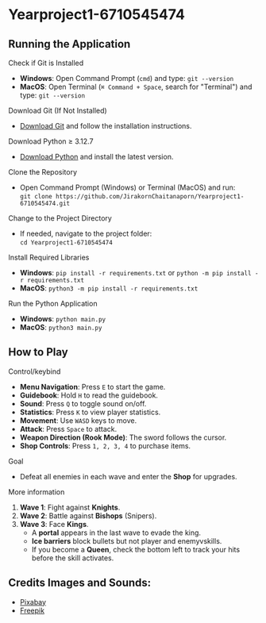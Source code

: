 # Yearproject1-6710545474

## Running the Application

Check if Git is Installed  
- **Windows**: Open Command Prompt (`cmd`) and type: `git --version`  
- **MacOS**: Open Terminal (`⌘ Command + Space`, search for "Terminal") and type: `git --version`  

Download Git (If Not Installed)  
- [Download Git](https://git-scm.com/downloads) and follow the installation instructions.  

Download Python ≥ 3.12.7  
- [Download Python](http://python.org/downloads) and install the latest version.  

Clone the Repository  
- Open Command Prompt (Windows) or Terminal (MacOS) and run:  
  `git clone https://github.com/JirakornChaitanaporn/Yearproject1-6710545474.git`  

Change to the Project Directory  
- If needed, navigate to the project folder:  
  `cd Yearproject1-6710545474`  

Install Required Libraries  
- **Windows**: `pip install -r requirements.txt` or `python -m pip install -r requirements.txt`  
- **MacOS**: `python3 -m pip install -r requirements.txt`  

Run the Python Application  
- **Windows**: `python main.py`  
- **MacOS**: `python3 main.py`  

## How to Play  

Control/keybind
- **Menu Navigation**: Press `E` to start the game.  
- **Guidebook**: Hold `H` to read the guidebook.  
- **Sound**: Press `Q` to toggle sound on/off.  
- **Statistics**: Press `K` to view player statistics.  
- **Movement**: Use `WASD` keys to move.  
- **Attack**: Press `Space` to attack.  
- **Weapon Direction (Rook Mode)**: The sword follows the cursor.  
- **Shop Controls**: Press `1, 2, 3, 4` to purchase items.  

Goal  
- Defeat all enemies in each wave and enter the **Shop** for upgrades.  

More information 
1. **Wave 1**: Fight against **Knights**.  
2. **Wave 2**: Battle against **Bishops** (Snipers).  
3. **Wave 3**: Face **Kings**.  
   - A **portal** appears in the last wave to evade the king.  
   - **Ice barriers** block bullets but not player and enemyvskills.  
   - If you become a **Queen**, check the bottom left to track your hits before the skill activates.  

## Credits Images and Sounds:
  - [Pixabay](https://pixabay.com/)  
  - [Freepik](https://www.freepik.com/)  